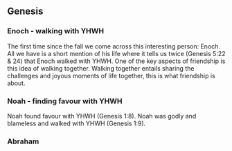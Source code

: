 ## Genesis

### Enoch - walking with YHWH
The first time since the fall we come across this interesting person: Enoch.
All we have is a short mention of his life where it tells us twice (Genesis 5:22 & 24)
that Enoch walked with YHWH.
One of the key aspects of friendship is this idea of walking together.
Walking together entails sharing the challenges and joyous moments of life together, this is what friendship is about.

### Noah - finding favour with YHWH
Noah found favour with YHWH (Genesis 1:8).
Noah was godly and blameless and walked with YHWH (Genesis 1:9).

### Abraham
